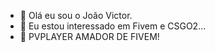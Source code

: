 - 👋 Olá eu sou o João Victor.
- 👀 Eu estou interessado em Fivem e CSGO2...
- 🌱 PVPLAYER AMADOR DE FIVEM!

